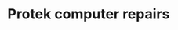 ---
title: "Protek computer repairs"
url: /north-plainfield/protek-computer-repairs/
shop: computer
---